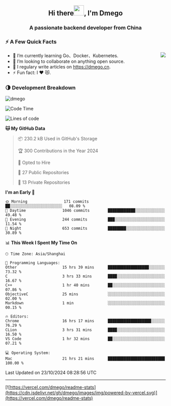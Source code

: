 <h2 align="center">Hi there<img src="https://cdn.jsdelivr.net/gh/dmego/images/img/Hi.gif" height="32" />, I'm Dmego </h2>
<h3 align="center">A passionate backend developer from China</h3>

### ⚡️ A Few Quick Facts

<img align="right" src="https://readme-stats-dmego.vercel.app/api?username=dmego&show_icons=true&icon_color=1573B3&hide_title=true&text_color=718096&bg_color=00000000&hide_border=true"/>

<ul>
    <li> 🌱 I’m currently learning Go、Docker、Kubernetes.</li>
    <li> 👯 I’m looking to collaborate on anything open source.</li>
    <li> 📝 I regulary write articles on <a href="https://dmego.cn">https://dmego.cn</a>.</li>
    <li> ⚡ Fun fact: I ❤️ 😻.</li>
</ul>

### 🌗 Development Breakdown

<img src="https://komarev.com/ghpvc/?username=dmego" alt="dmego" />

<!--START_SECTION:waka-->
![Code Time](http://img.shields.io/badge/Code%20Time-3%2C016%20hrs%2050%20mins-blue)

![Lines of code](https://img.shields.io/badge/From%20Hello%20World%20I%27ve%20Written-676.5%20thousand%20lines%20of%20code-blue)

**🐱 My GitHub Data** 

> 📦 230.2 kB Used in GitHub's Storage 
 > 
> 🏆 300 Contributions in the Year 2024
 > 
> 💼 Opted to Hire
 > 
> 📜 27 Public Repositories 
 > 
> 🔑 13 Private Repositories 
 > 
**I'm an Early 🐤** 

```text
🌞 Morning                171 commits         ██░░░░░░░░░░░░░░░░░░░░░░░   08.09 % 
🌆 Daytime                1046 commits        ████████████░░░░░░░░░░░░░   49.48 % 
🌃 Evening                244 commits         ███░░░░░░░░░░░░░░░░░░░░░░   11.54 % 
🌙 Night                  653 commits         ████████░░░░░░░░░░░░░░░░░   30.89 % 
```


📊 **This Week I Spent My Time On** 

```text
🕑︎ Time Zone: Asia/Shanghai

💬 Programming Languages: 
Other                    15 hrs 39 mins      ██████████████████░░░░░░░   73.32 % 
C                        3 hrs 33 mins       ████░░░░░░░░░░░░░░░░░░░░░   16.67 % 
C++                      1 hr 40 mins        ██░░░░░░░░░░░░░░░░░░░░░░░   07.86 % 
ObjectiveC               25 mins             ░░░░░░░░░░░░░░░░░░░░░░░░░   02.00 % 
Markdown                 1 min               ░░░░░░░░░░░░░░░░░░░░░░░░░   00.15 % 

🔥 Editors: 
Chrome                   16 hrs 17 mins      ███████████████████░░░░░░   76.29 % 
CLion                    3 hrs 31 mins       ████░░░░░░░░░░░░░░░░░░░░░   16.50 % 
VS Code                  1 hr 32 mins        ██░░░░░░░░░░░░░░░░░░░░░░░   07.21 % 

💻 Operating System: 
Mac                      21 hrs 21 mins      █████████████████████████   100.00 % 
```


 Last Updated on 23/10/2024 08:28:56 UTC
<!--END_SECTION:waka-->

---

[![https://vercel.com/dmego/readme-stats](https://cdn.jsdelivr.net/gh/dmego/images/img/powered-by-vercel.svg)](https://vercel.com/dmego/readme-stats)

